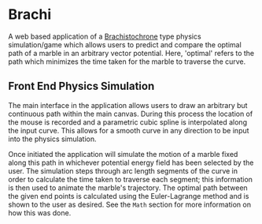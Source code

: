 # Brachi
A web based application of a <a href="https://en.wikipedia.org/wiki/Brachistochrone_curve">Brachistochrone</a> type physics simulation/game which allows users to predict and compare the optimal path of a marble in an arbitrary vector potential. Here, 'optimal' refers to the path which minimizes the time taken for the marble to traverse the curve.

## Front End Physics Simulation
The main interface in the application allows users to draw an arbitrary but continuous path within the main canvas. During this process the location of the mouse is recorded and a parametric cubic spline is interpolated along the input curve. This allows for a smooth curve in any direction to be input into the physics simulation. 

Once initiated the application will simulate the motion of a marble fixed along this path in whichever potential energy field has been selected by the user. The simulation steps through arc length segments of the curve in order to calculate the time taken to traverse each segment; this information is then used to animate the marble's trajectory. The optimal path between the given end points is calculated using the Euler-Lagrange method and is shown to the user as desired. See the `Math` section for more information on how this was done. 
